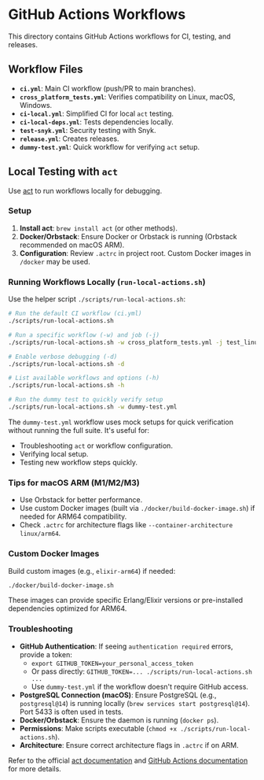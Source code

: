 # GitHub Actions Workflows

This directory contains GitHub Actions workflows for CI, testing, and releases.

## Workflow Files

- **`ci.yml`**: Main CI workflow (push/PR to main branches).
- **`cross_platform_tests.yml`**: Verifies compatibility on Linux, macOS, Windows.
- **`ci-local.yml`**: Simplified CI for local `act` testing.
- **`ci-local-deps.yml`**: Tests dependencies locally.
- **`test-snyk.yml`**: Security testing with Snyk.
- **`release.yml`**: Creates releases.
- **`dummy-test.yml`**: Quick workflow for verifying `act` setup.

## Local Testing with `act`

Use [act](https://github.com/nektos/act) to run workflows locally for debugging.

### Setup

1.  **Install act**: `brew install act` (or other methods).
2.  **Docker/Orbstack**: Ensure Docker or Orbstack is running (Orbstack recommended on macOS ARM).
3.  **Configuration**: Review `.actrc` in project root. Custom Docker images in `/docker` may be used.

### Running Workflows Locally (`run-local-actions.sh`)

Use the helper script `./scripts/run-local-actions.sh`:

```bash
# Run the default CI workflow (ci.yml)
./scripts/run-local-actions.sh

# Run a specific workflow (-w) and job (-j)
./scripts/run-local-actions.sh -w cross_platform_tests.yml -j test_linux

# Enable verbose debugging (-d)
./scripts/run-local-actions.sh -d

# List available workflows and options (-h)
./scripts/run-local-actions.sh -h

# Run the dummy test to quickly verify setup
./scripts/run-local-actions.sh -w dummy-test.yml
```

The `dummy-test.yml` workflow uses mock setups for quick verification without running the full suite. It's useful for:

- Troubleshooting `act` or workflow configuration.
- Verifying local setup.
- Testing new workflow steps quickly.

### Tips for macOS ARM (M1/M2/M3)

- Use Orbstack for better performance.
- Use custom Docker images (built via `./docker/build-docker-image.sh`) if needed for ARM64 compatibility.
- Check `.actrc` for architecture flags like `--container-architecture linux/arm64`.

### Custom Docker Images

Build custom images (e.g., `elixir-arm64`) if needed:

```bash
./docker/build-docker-image.sh
```

These images can provide specific Erlang/Elixir versions or pre-installed dependencies optimized for ARM64.

### Troubleshooting

- **GitHub Authentication**: If seeing `authentication required` errors, provide a token:
  - `export GITHUB_TOKEN=your_personal_access_token`
  - Or pass directly: `GITHUB_TOKEN=... ./scripts/run-local-actions.sh ...`
  - Use `dummy-test.yml` if the workflow doesn't require GitHub access.
- **PostgreSQL Connection (macOS)**: Ensure PostgreSQL (e.g., `postgresql@14`) is running locally (`brew services start postgresql@14`). Port 5433 is often used in tests.
- **Docker/Orbstack**: Ensure the daemon is running (`docker ps`).
- **Permissions**: Make scripts executable (`chmod +x ./scripts/run-local-actions.sh`).
- **Architecture**: Ensure correct architecture flags in `.actrc` if on ARM.

Refer to the official [act documentation](https://github.com/nektos/act) and [GitHub Actions documentation](https://docs.github.com/en/actions) for more details.
